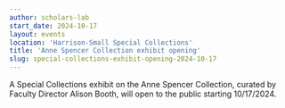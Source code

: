 ```yaml
---
author: scholars-lab
start_date: 2024-10-17
layout: events
location: 'Harrison-Small Special Collections'
title: 'Anne Spencer Collection exhibit opening'
slug: special-collections-exhibit-opening-2024-10-17
---
```


A Special Collections exhibit on the Anne Spencer Collection, curated by Faculty Director Alison Booth, will open to the public starting 10/17/2024. 